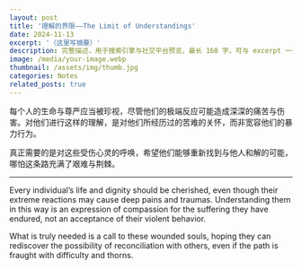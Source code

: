 ```yaml
---
layout: post
title: '理解的界限——The Limit of Understandings'
date: 2024-11-13
excerpt: '（这里写摘要）'
description: 完整描述，用于搜索引擎与社交平台预览，最长 160 字，可与 excerpt 一致
image: /media/your-image.webp
thumbnail: /assets/img/thumb.jpg
categories: Notes
related_posts: true
---
```


每个人的生命与尊严应当被珍视，尽管他们的极端反应可能造成深深的痛苦与伤害。对他们进行这样的理解，是对他们所经历过的苦难的关怀，而非宽容他们的暴力行为。

真正需要的是对这些受伤心灵的呼唤，希望他们能够重新找到与他人和解的可能，哪怕这条路充满了艰难与荆棘。

---

Every individual’s life and dignity should be cherished, even though their extreme reactions may cause deep pains and traumas. Understanding them in this way is an expression of compassion for the suffering they have endured, not an acceptance of their violent behavior.

What is truly needed is a call to these wounded souls, hoping they can rediscover the possibility of reconciliation with others, even if the path is fraught with difficulty and thorns.